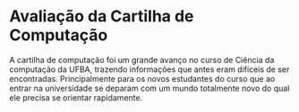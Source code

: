 # Avaliação da Cartilha de Computação

A cartilha de computação foi um grande avanço no curso 
de Ciência da computação da UFBA, trazendo informações 
que antes eram difíceis de ser encontradas. Principalmente
para os novos estudantes do curso que ao entrar na universidade
se deparam com um mundo totalmente novo do qual ele precisa se
orientar rapidamente.




